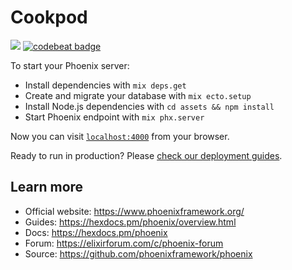 # Cookpod

![](https://github.com/asusikov/cookpod/workflows/cookpod/badge.svg)
[![codebeat badge](https://codebeat.co/badges/a1196721-08a8-4351-a795-a7a3c4755149)](https://codebeat.co/projects/github-com-asusikov-cookpod-master)

To start your Phoenix server:

  * Install dependencies with `mix deps.get`
  * Create and migrate your database with `mix ecto.setup`
  * Install Node.js dependencies with `cd assets && npm install`
  * Start Phoenix endpoint with `mix phx.server`

Now you can visit [`localhost:4000`](http://localhost:4000) from your browser.

Ready to run in production? Please [check our deployment guides](https://hexdocs.pm/phoenix/deployment.html).

## Learn more

  * Official website: https://www.phoenixframework.org/
  * Guides: https://hexdocs.pm/phoenix/overview.html
  * Docs: https://hexdocs.pm/phoenix
  * Forum: https://elixirforum.com/c/phoenix-forum
  * Source: https://github.com/phoenixframework/phoenix
